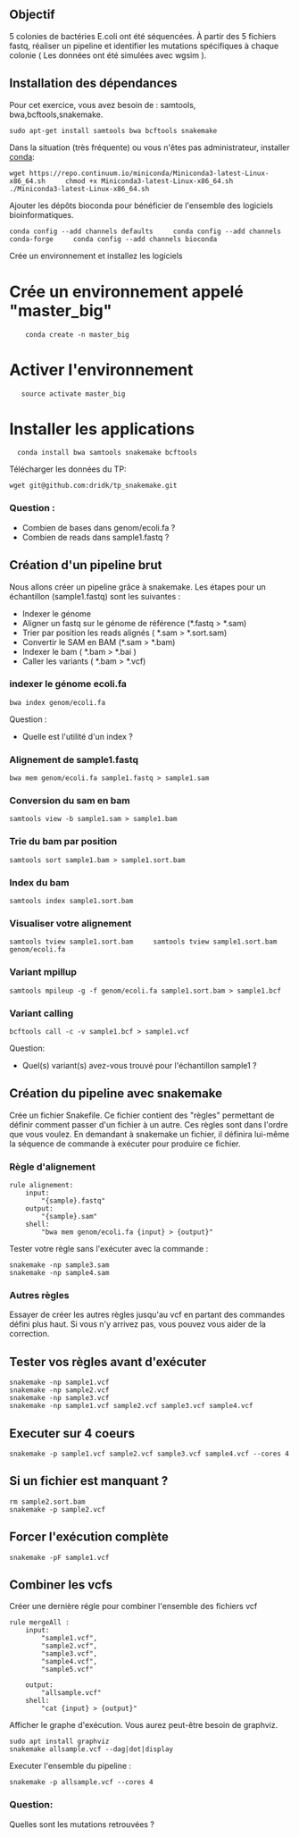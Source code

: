 ## Objectif 
5 colonies de bactéries E.coli ont été séquencées. À partir des 5 fichiers fastq, réaliser un pipeline et identifier les mutations spécifiques à chaque colonie ( Les données ont été simulées avec wgsim ).

## Installation des dépendances
Pour cet exercice, vous avez besoin de : samtools, bwa,bcftools,snakemake. 

    sudo apt-get install samtools bwa bcftools snakemake

Dans la situation (très fréquente) ou vous n'êtes pas administrateur, installer [conda](https://conda.io/miniconda.html):

    wget https://repo.continuum.io/miniconda/Miniconda3-latest-Linux-x86_64.sh     chmod +x Miniconda3-latest-Linux-x86_64.sh      ./Miniconda3-latest-Linux-x86_64.sh

Ajouter les dépôts bioconda pour bénéficier de l'ensemble des logiciels bioinformatiques.

    conda config --add channels defaults     conda config --add channels conda-forge     conda config --add channels bioconda

Crée un environnement et installez les logiciels 

# Crée un environnement appelé "master_big" 
        conda create -n master_big

# Activer l'environnement   
       source activate master_big

# Installer les applications    
      conda install bwa samtools snakemake bcftools 

Télécharger les données du TP: 

    wget git@github.com:dridk/tp_snakemake.git

### Question : 
- Combien de bases dans genom/ecoli.fa ? 
- Combien de reads dans sample1.fastq ? 

## Création d'un pipeline brut
Nous allons créer un pipeline grâce à snakemake. Les étapes pour un échantillon (sample1.fastq) sont les suivantes : 

- Indexer le génome 
- Aligner un fastq sur le génome de référence  (*.fastq > *.sam)
- Trier par position les reads alignés ( *.sam > *.sort.sam)
- Convertir le SAM en BAM (*.sam > *.bam)
- Indexer le bam ( *.bam > *.bai )
- Caller les variants ( *.bam > *.vcf)

### indexer le génome ecoli.fa 

    bwa index genom/ecoli.fa 

Question : 
- Quelle est l'utilité d'un index ? 

### Alignement de sample1.fastq 

    bwa mem genom/ecoli.fa sample1.fastq > sample1.sam 

### Conversion du sam en bam 

    samtools view -b sample1.sam > sample1.bam

### Trie du bam par position 

    samtools sort sample1.bam > sample1.sort.bam 

### Index du bam 

    samtools index sample1.sort.bam 

### Visualiser votre alignement 

    samtools tview sample1.sort.bam     samtools tview sample1.sort.bam genom/ecoli.fa

### Variant mpillup 

    samtools mpileup -g -f genom/ecoli.fa sample1.sort.bam > sample1.bcf

### Variant calling 

    bcftools call -c -v sample1.bcf > sample1.vcf 

Question: 
- Quel(s) variant(s) avez-vous trouvé pour l'échantillon sample1 ? 

## Création du pipeline avec snakemake 

Crée un fichier Snakefile. Ce fichier contient des "règles" permettant de définir comment passer d'un fichier à un autre. Ces règles sont dans l'ordre que vous voulez. En demandant à snakemake un fichier, il définira lui-même la séquence de commande à exécuter pour produire ce fichier. 

### Règle d'alignement 

    rule alignement:
        input:
            "{sample}.fastq"
        output:
            "{sample}.sam"
        shell:
            "bwa mem genom/ecoli.fa {input} > {output}"

Tester votre règle sans l'exécuter avec la commande : 

    snakemake -np sample3.sam  
    snakemake -np sample4.sam 

### Autres règles 

Essayer de créer les autres règles jusqu'au vcf en partant des commandes défini plus haut. Si vous n'y arrivez pas, vous pouvez vous aider de la correction.

## Tester vos règles avant d'exécuter 

    snakemake -np sample1.vcf
    snakemake -np sample2.vcf
    snakemake -np sample3.vcf
    snakemake -np sample1.vcf sample2.vcf sample3.vcf sample4.vcf

## Executer sur 4 coeurs

    snakemake -p sample1.vcf sample2.vcf sample3.vcf sample4.vcf --cores 4

## Si un fichier est manquant ?

    rm sample2.sort.bam
    snakemake -p sample2.vcf

## Forcer l'exécution complète 

    snakemake -pF sample1.vcf 

## Combiner les vcfs 
Créer une dernière régle pour combiner l'ensemble des fichiers vcf 

    rule mergeAll : 
        input:
            "sample1.vcf",
            "sample2.vcf",
            "sample3.vcf",
            "sample4.vcf",
            "sample5.vcf"
            
        output:
            "allsample.vcf"
        shell:
            "cat {input} > {output}"

Afficher le graphe d'exécution. Vous aurez peut-être besoin de graphviz. 

    sudo apt install graphviz
    snakemake allsample.vcf --dag|dot|display 

Executer l'ensemble du pipeline : 

    snakemake -p allsample.vcf --cores 4 

### Question: 
Quelles sont les mutations retrouvées ? 
